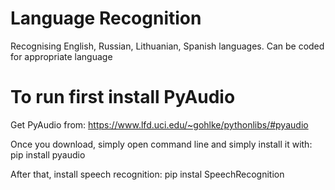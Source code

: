 # Language Recognition
 Recognising English, Russian, Lithuanian, Spanish languages. Can be coded for appropriate language
 # To run first install PyAudio
 Get PyAudio from: https://www.lfd.uci.edu/~gohlke/pythonlibs/#pyaudio

 Once you download, simply open command line and simply install it with:
 pip install pyaudio

 After that, install speech recognition:
 pip instal SpeechRecognition
